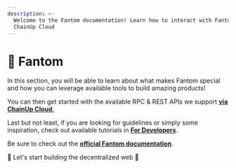 ```yaml
---
description: >-
  Welcome to the Fantom documentation! Learn how to interact with Fantom using
  ChainUp Cloud
---
```


# 👻 Fantom

In this section, you will be able to learn about what makes Fantom special and how you can leverage available tools to build amazing products!

You can then get started with the available RPC & REST APIs we support [ **via ChainUp Cloud**.](https://cloud.chainup.com)

Last but not least, if you are looking for guidelines or simply some inspiration, check out available tutorials in [**For Developers**](../../introduction/for-developers/use-blockchain-api.md).

Be sure to check out the [**official Fantom documentation**](https://docs.fantom.foundation/).

🚀 Let's start building the decentralized web 🚀

